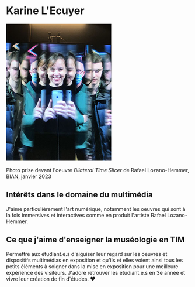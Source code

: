 # Karine L'Ecuyer
![photo de moi](photo_KL_Lozano-Hemmer_BIAN_20230110.jpg)

Photo prise devant l'oeuvre *Bilateral Time Slicer* de Rafael Lozano-Hemmer, BIAN, janvier 2023

## Intérêts dans le domaine du multimédia
J'aime particulièrement l'art numérique, notamment les oeuvres qui sont à la fois immersives et interactives comme en produit l'artiste Rafael Lozano-Hemmer. 

## Ce que j'aime d'enseigner la muséologie en TIM
Permettre aux étudiant.e.s d'aiguiser leur regard sur les oeuvres et dispositifs multimédias en exposition et qu'ils et elles voient ainsi tous les petits éléments à soigner dans la mise en exposition pour une meilleure expérience des visiteurs. J'adore retrouver les étudiant.e.s en 3e année et vivre leur création de fin d'études. :heart: 
